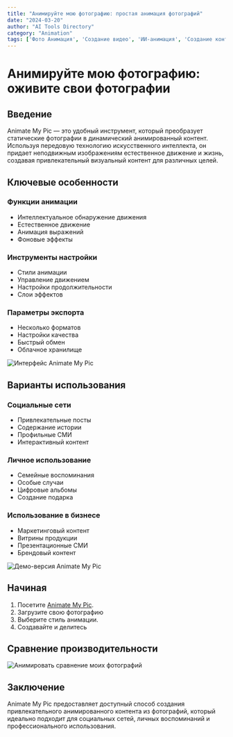 ```yaml
---
title: "Анимируйте мою фотографию: простая анимация фотографий"
date: "2024-03-20"
author: "AI Tools Directory"
category: "Animation"
tags: ['Фото Анимация', 'Создание видео', 'ИИ-анимация', 'Создание контента']
---
```

# Анимируйте мою фотографию: оживите свои фотографии

## Введение

Animate My Pic — это удобный инструмент, который преобразует статические фотографии в динамический анимированный контент. Используя передовую технологию искусственного интеллекта, он придает неподвижным изображениям естественное движение и жизнь, создавая привлекательный визуальный контент для различных целей.

## Ключевые особенности

### Функции анимации
- Интеллектуальное обнаружение движения
- Естественное движение
- Анимация выражений
- Фоновые эффекты

### Инструменты настройки
- Стили анимации
- Управление движением
- Настройки продолжительности
- Слои эффектов

### Параметры экспорта
- Несколько форматов
- Настройки качества
- Быстрый обмен
- Облачное хранилище

![Интерфейс Animate My Pic](/imgs/animate-my-pic/interface.jpg)

## Варианты использования

### Социальные сети
- Привлекательные посты
- Содержание истории
- Профильные СМИ
- Интерактивный контент

### Личное использование
- Семейные воспоминания
- Особые случаи
- Цифровые альбомы
- Создание подарка

### Использование в бизнесе
- Маркетинговый контент
- Витрины продукции
- Презентационные СМИ
- Брендовый контент

![Демо-версия Animate My Pic](/imgs/animate-my-pic/demo.jpg)

## Начиная

1. Посетите [Animate My Pic](https://animate-my-pic.com).
2. Загрузите свою фотографию
3. Выберите стиль анимации.
4. Создавайте и делитесь

## Сравнение производительности

![Анимировать сравнение моих фотографий](/imgs/animate-my-pic/comparison.jpg)

## Заключение

Animate My Pic предоставляет доступный способ создания привлекательного анимированного контента из фотографий, который идеально подходит для социальных сетей, личных воспоминаний и профессионального использования.